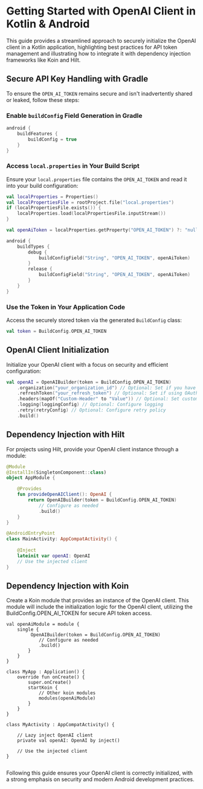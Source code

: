 
# Getting Started with OpenAI Client in Kotlin & Android

This guide provides a streamlined approach to securely initialize the OpenAI client in a Kotlin application, highlighting best practices for API token management and illustrating how to integrate it with dependency injection frameworks like Koin and Hilt.

## Secure API Key Handling with Gradle

To ensure the `OPEN_AI_TOKEN` remains secure and isn't inadvertently shared or leaked, follow these steps:

### Enable `buildConfig` Field Generation in Gradle

```kotlin
android {
    buildFeatures {
        buildConfig = true
    }
}
```

### Access `local.properties` in Your Build Script

Ensure your `local.properties` file contains the `OPEN_AI_TOKEN` and read it into your build configuration:

```kotlin
val localProperties = Properties()
val localPropertiesFile = rootProject.file("local.properties")
if (localPropertiesFile.exists()) {
    localProperties.load(localPropertiesFile.inputStream())
}

val openAiToken = localProperties.getProperty("OPEN_AI_TOKEN") ?: "null"

android {
    buildTypes {
        debug {
            buildConfigField("String", "OPEN_AI_TOKEN", openAiToken)
        }
        release {
            buildConfigField("String", "OPEN_AI_TOKEN", openAiToken)
        }
    }
}
```

### Use the Token in Your Application Code

Access the securely stored token via the generated `BuildConfig` class:

```kotlin
val token = BuildConfig.OPEN_AI_TOKEN
```


## OpenAI Client Initialization

Initialize your OpenAI client with a focus on security and efficient configuration:

```kotlin
val openAI = OpenAIBuilder(token = BuildConfig.OPEN_AI_TOKEN)
    .organization("your_organization_id") // Optional: Set if you have an organization ID
    .refreshToken("your_refresh_token") // Optional: Set if using OAuth2 refresh token
    .headers(mapOf("Custom-Header" to "Value")) // Optional: Set custom headers if needed
    .logging(loggingConfig) // Optional: Configure logging
    .retry(retryConfig) // Optional: Configure retry policy
    .build()
```

## Dependency Injection with Hilt

For projects using Hilt, provide your OpenAI client instance through a module:

```kotlin
@Module
@InstallIn(SingletonComponent::class)
object AppModule {

    @Provides
    fun provideOpenAIClient(): OpenAI {
        return OpenAIBuilder(token = BuildConfig.OPEN_AI_TOKEN)
            // Configure as needed
            .build()
    }
}

@AndroidEntryPoint
class MainActivity: AppCompatActivity() {
    
    @Inject
    lateinit var openAI: OpenAI
    // Use the injected client
}
```

## Dependency Injection with Koin
Create a Koin module that provides an instance of the OpenAI client. This module will include the initialization logic for the OpenAI client, utilizing the BuildConfig.OPEN_AI_TOKEN for secure API token access.

```kotin
val openAiModule = module {
    single {
         OpenAIBuilder(token = BuildConfig.OPEN_AI_TOKEN)
            // Configure as needed
            .build()
	    }
    }
}

class MyApp : Application() {
    override fun onCreate() {
        super.onCreate()
        startKoin {
	        // Other koin modules
            modules(openAiModule)
        }
    }
}

class MyActivity : AppCompatActivity() {

    // Lazy inject OpenAI client
    private val openAI: OpenAI by inject()

    // Use the injected client
}


```

Following this guide ensures your OpenAI client is correctly initialized, with a strong emphasis on security and modern Android development practices.